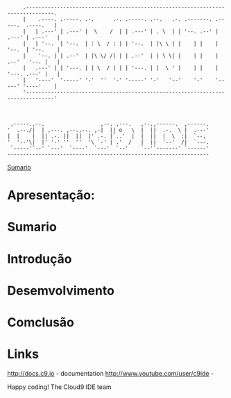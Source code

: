      
         .-------------------------------------------------------------------------------.
         |    .----. .-----. .-.      .-. .-----. .--.   .-. .-------. .-----.  .----.   |
         |   | .---' | .---' |  \    /  | | .---' | . \  | | '--. .--' | .---' | .---'   |
         |   | '--.  | '--.  | : \  / : | | '--.  | |\ \ | |    | |    | '--.  | '--.    |
         |    '--. | | .--'  | |\ \/ /| | | .--'  | | \ \| |    | |    | .--'   '--. |   |
         |   .---' | | '---. | | \  / | | | '---. | |  \ ' |    | |    | '---. .---' |   |
         |   '----'  '-----' '-'  ''  '-' '-----' '-'   '--'    '-'    '-----' '----'    |
         '-------------------------------------------------------------------------------'
       


<a style="color:white;">.</a>


     ,-----.,--.                  ,--. ,---.   ,--.,------.  ,------.
    '  .--./|  | ,---. ,--.,--. ,-|  || o   \  |  ||  .-.  \ |  .---'
    |  |    |  || .-. ||  ||  |' .-. |`..'  |  |  ||  |  \  :|  `--, 
    '  '--'\|  |' '-' ''  ''  '\ `-' | .'  /   |  ||  '--'  /|  `---.
     `-----'`--' `---'  `----'  `---'  `--'    `--'`-------' `------'
    ----------------------------------------------------------------- 


<a href="#Sumario">Sumario</a>
# Apresentação:

# Sumario

# Introdução

# Desemvolvimento

# Comclusão

# Links
http://docs.c9.io - documentation
http://www.youtube.com/user/c9ide - 

Happy coding!
The Cloud9 IDE team